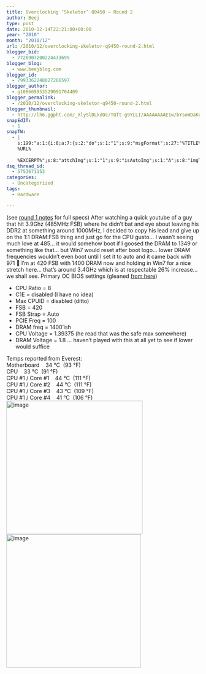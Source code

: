 ```yaml
---
title: Overclocking ‘Skeletor’ Q9450 – Round 2
author: Beej
type: post
date: 2010-12-14T22:21:00+00:00
year: "2010"
month: "2010/12"
url: /2010/12/overclocking-skeletor-q9450-round-2.html
blogger_bid:
  - 7726907200224433699
blogger_blog:
  - www.beejblog.com
blogger_id:
  - 7993362248027286597
blogger_author:
  - g108669953529091704409
blogger_permalink:
  - /2010/12/overclocking-skeletor-q9450-round-2.html
blogger_thumbnail:
  - http://lh6.ggpht.com/_XlySlDLkdOc/TQft-g9YLLI/AAAAAAAAE1w/bYsoWDaKe3I/image_thumb%5B4%5D.png?imgmax=800
snapEdIT:
  - 1
snapTW:
  - |
    s:199:"a:1:{i:0;a:7:{s:2:"do";s:1:"1";s:9:"msgFormat";s:27:"%TITLE%
    %URL%
    
    %EXCERPT%";s:8:"attchImg";s:1:"1";s:9:"isAutoImg";s:1:"A";s:8:"imgToUse";s:0:"";s:9:"isAutoURL";s:1:"A";s:8:"urlToUse";s:0:"";}}";
dsq_thread_id:
  - 5753671153
categories:
  - Uncategorized
tags:
  - Hardware

---
```

(see <a href="/2010/09/overclocking-skeletor-q9540-v10.html" target="_blank">round 1 notes</a> for full specs) After watching a quick youtube of a guy that hit 3.9Ghz (485MHz FSB) where he didn’t bat and eye about leaving his DDR2 at something around 1000MHz, I decided to copy his lead and give up on the 1:1 DRAM:FSB thing and just go for the CPU gusto… I wasn’t seeing much love at 485… it would somehow boot if I goosed the DRAM to 1349 or something like that… but Win7 would reset after boot logo… lower DRAM frequencies wouldn’t even boot until I set it to auto and it came back with 971 🙁 I’m at 420 FSB with 1400 DRAM now and holding in Win7 for a nice stretch here… that’s around 3.4GHz which is at respectable 26% increase… we shall see. Primary OC BIOS settings (gleaned <a href="http://www.youtube.com/watch?v=_-ksS41TxvI" target="_blank">from here</a>) 

  * CPU Ratio = 8 
  * C1E = disabled (I have no idea) 
  * Max CPUID = disabled (ditto) 
  * FSB = 420 
  * FSB Strap = Auto 
  * PCIE Freq = 100 
  * DRAM freq = 1400’ish 
  * CPU Voltage = 1.39375 (he read that was the safe max somewhere) 
  * DRAM Voltage = 1.8 … haven’t played with this at all yet to see if lower would suffice 

Temps reported from Everest:   
Motherboard&#160;&#160;&#160; 34 °C&#160; (93 °F)   
CPU&#160;&#160;&#160; 33 °C&#160; (91 °F)   
CPU #1 / Core #1&#160;&#160;&#160; 44 °C&#160; (111 °F)   
CPU #1 / Core #2&#160;&#160;&#160; 44 °C&#160; (111 °F)   
CPU #1 / Core #3&#160;&#160;&#160; 43 °C&#160; (109 °F)   
CPU #1 / Core #4&#160;&#160;&#160; 41 °C&#160; (106 °F)     
[<img style="background-image: none; border-right-width: 0px; padding-left: 0px; padding-right: 0px; display: inline; border-top-width: 0px; border-bottom-width: 0px; border-left-width: 0px; padding-top: 0px" title="image" border="0" alt="image" src="http://lh6.ggpht.com/_XlySlDLkdOc/TQft-g9YLLI/AAAAAAAAE1w/bYsoWDaKe3I/image_thumb%5B4%5D.png?imgmax=800" width="355" height="348" />][1][<img style="background-image: none; border-right-width: 0px; padding-left: 0px; padding-right: 0px; display: inline; border-top-width: 0px; border-bottom-width: 0px; border-left-width: 0px; padding-top: 0px" title="image" border="0" alt="image" src="http://lh4.ggpht.com/_XlySlDLkdOc/TQfuAOlUzPI/AAAAAAAAE14/q9yljOud_1g/image_thumb%5B7%5D.png?imgmax=800" width="351" height="348" />][2]

 [1]: http://lh6.ggpht.com/_XlySlDLkdOc/TQft93EjkvI/AAAAAAAAE1s/kzXJGe5OE8k/s1600-h/image%5B6%5D.png
 [2]: http://lh6.ggpht.com/_XlySlDLkdOc/TQft_bMlvaI/AAAAAAAAE10/Ab_kFcApNA8/s1600-h/image%5B11%5D.png